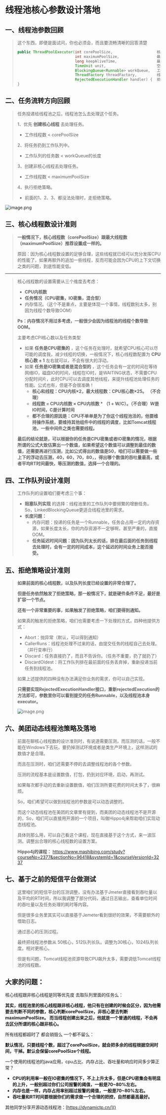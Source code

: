 # 线程池核心参数设计落地

## 一、线程池参数回顾

> 这个东西，即便是面试问，你也必须会，而且要流畅清晰的回答清楚
>
> ```java
> public ThreadPoolExecutor(int corePoolSize,                    核心线程数  
>                           int maximumPoolSize,                 最大线程数
>                           long keepAliveTime,                  最大空闲时间
>                           TimeUnit unit,                       空闲时间单位
>                           BlockingQueue<Runnable> workQueue,   工作队列
>                           ThreadFactory threadFactory,         线程工厂
>                           RejectedExecutionHandler handler) {  拒绝策略
> } 
> ```

## 二、任务流转方向回顾

> 任务投递给线程池之后，线程池怎么去处理这个任务。
>
> 1、优先 **创建核心线程**  去处理任务。
>
> * 工作线程数  <  corePoolSize
>
> 2、将任务扔到工作队列中。
>
> * 工作队列的任务数 <  workQueue的长度
>
> 3、创建非核心线程去处理任务。
>
> * 工作线程数  <  maximumPoolSize
>
> 4、执行拒绝策略。
>
> * 前面的1、2、3、都没法处理时，走拒绝策略。

![image.png](https://fynotefile.oss-cn-zhangjiakou.aliyuncs.com/fynote/fyfile/2746/1753270754037/1bd1fecfa5714bf6bda0c8f8f16fcb38.png)

## 三、核心线程数设计准则

> **一般情况下，核心线程数（corePoolSize）跟最大线程数（maximumPoolSize）推荐设置成一样的。**
>
> 原因：因为核心线程数设置的足够合理，这些线程就已经可以充分发挥CPU的性能了，如果再额外的追加一些线程，反而可能会因为CPU的上下文切换之类的问题，到底性能变低。

---

> 核心线程数的设置需要从三个维度去考虑：
>
> * **CPU内核数**
> * **任务情况（CPU密集，IO密集，混合型）**
> * 内存情况。（这个不是重点，主要是体现一个事情，线程数别太多，别因为线程个数导致OOM）
>
> **Ps：内存情况不用过多考虑，一般很少会因为线程池的线程个数导致OOM。**
>
> 主要考虑CPI核心数以及任务类型
>
> * 如果 **任务是CPU密集的** ，这个任务在处理时，就希望CPU核心可以尽可能的调度我，减少线程的切换，一般情况下，核心线程数配置为 **CPU核心数 ± 1** 左右就可以，不会有很大的浮动。
> * 如果 **任务是IO密集或者是混合型的** ，这个任务会有一定的时间在等待网络IO，磁盘IO的时间，线程在IO时，是WAITING状态，不需要CPU分配时间片，此时CPU可以去调度其他线程，来提升线程池处理任务的性能。公式也有，但是不会很准确！
>   * **核心和线程：CPU内核×2，最大线程数：CPU核心数×25。 （不合理）**
>   * **线程数 = CPU内核数 × CPU内核数 * （1 + W/C）。（不合理）W是IO时间，C是计算时间**
>   * **都不合理的原因是：CPU不单单是为了你这个线程池活的，他要维持操作系统，要维持其他组件中的线程的调度，比如Tomcat线程池，一些中间件之类也需要线程。**
>
> **最后的结论就是，可以根据你的任务是CPU密集或者IO密集的情况，根据所谓的公式大致估算出一个数值，如果希望这个数值可以调整到最佳的数值，还需要再进行压测，比如公式得出的数值是50，咱们可以需要做一些上下的浮动去压测，40，60，70，80，，得出哪个数值的吞吐量最高，或者平均RT时间最快，等压测的数值，选择一个合理的。**

## 四、工作队列设计准则

> 工作队列的设置咱们要考虑三个事：
>
> * **阻塞队列实现** 的选择：线程池里的工作队列中要频繁的增删任务。So，LinkedBlockingQueue更适合线程池里的需求。
> * **长度问题：**
>   * 内存问题：投递的任务是一个Runnable，任务会占用一定的内存资源，如果长度太长，你的内存资源不一定够啊，甚至严重的，直接OOM。
>   * **任务延迟时间问题：因为队列太长的话，排在最后面的任务到线程去处理时，会有一定的时间成本，这个延迟的时间业务上能否接受。**

## 五、拒绝策略设计准则

> **如果前面的核心线程数，以及队列长度已经设置的非常合理了。**
>
> **但是任务依然触发了拒绝策略，那一般情况下，就是硬件条件不足，最好是扩容一个节点。**
>
> **还有一个非常重要的事，如果触发了拒绝策略，咱们要得到通知。**
>
> 如果真的触发的拒绝策略，咱们也需要考虑一下处理的方式，四种他提供方式：
>
> * Abort：抛异常（默认，可以得到通知）
> * CallerRuns：线程池处理不过来的话，由提交任务的线程自己去处理。（并行变串行）
> * Discard：任务直接扔了，而且不告诉你。（任务不重要，扔了就扔了）
> * DiscardOldest：将工作队列排在最前面的任务丢弃掉，重新投递当前任务到线程池。
>
> 如果上述提供的四种没有办法满足你业务的需求，你可以自己实现。
>
> **只需要实现RejectedExecutionHandler接口，重新rejectedExecution的方法即可，参数里你可以看到提交的任务Runnable，以及线程池本身executor。**
>
> ![image.png](https://fynotefile.oss-cn-zhangjiakou.aliyuncs.com/fynote/fyfile/2746/1753270754037/b428cec376cb4efba47f3abab5d8468c.png)

## 六、美团动态线程池策略及落地

> 前面在聊核心线程数的设计准则时，有说道需要压测，而压测的话，一般不能在Windows下去玩，要扔掉测试环境或者是类生产环境上，这样测试的数值才是合理。
>
> 而且在压测时，咱们还需要不停的去调整线程池的各个参数。
>
> 压测的流程基本是设置数值，打包，扔到对应环境，启动，再测试。
>
> 如果每次都手动的去重新设置数值，咱们压测所要花费的时间太多了，很麻烦。
>
> So，咱们希望可以做到线程池的参数是可以动态调整的。
>
> 而这个动态线程池在美团的文章里有提到，而美团的动态线程池不是开源的，So，咱们可以直接用开源的一个项目，叫做Hippo4j来帮助咱们实现动态线程池。
>
> 具体则那么用，可以自己看这个课程，现在直接基于这个方式，来一波压测。调整出合理的核心线程数的设置方案。
>
> **Hippo4j的课程：** https://www.mashibing.com/study?courseNo=2377&sectionNo=96418&systemId=1&courseVersionId=3237

## 七、基于之前的短信平台做测试

> 这里咱们的短信平台的压测调整，没有办法基于Jmeter直接看到吞吐量以及平均的RT时间，所以我调整了部分代码，通过日志输出，查看单位时间的吞吐量以及任务处理的耗时等内容。
>
> 但是很多业务里其实可以直接基于Jemeter看到很好的效果，不需要额外的借助日志。
>
> 通过恶心的压测过程。
>
> 最终把线程池参数从 50核心，512队列长队。调整为30核心，1024队列长度。相对更核心。
>
> 但是有问题，Tomcat线程池资源导致CPU飙升太多，需要调低Tomcat线程池的线程数。


## 大家的问题：

核心线程跟非核心线程是同等优先度 去取队列里面的任务么：

**其实，线程池里的核心线程跟非核心线程，他只有在创建的时候会区分，因为他需要去判断不同的参数，核心判断corePoolSize，非核心要去判断maximumPoolSize。 而当线程创建出来之后，他就是一个普通的线程，不会再去区分所谓的核心跟非核心。**

所有线程都超时了  都会销毁么 一个都不留么：

**默认情况，只要线程个数，超过了corePoolSize，就会把多余的线程根据空闲时间，干掉。默认会保留corePoolSize个线程。**

一个使用的线程池的java应用，cpu占比、内存占比、吞吐量和响应时间多少算正常？

* **CPU的利用率一般在IO密集的情况下，不上上升太多，但是CPU密集会有明显的上升，一般别超过你们公司报警的阈值，一般是70~80%左右。**
* **内存也是一样，内存占用率别超过报警的阈值，一般是70~80%左右。**
* **吞吐量和RT时间要根据你们的需求做一个合理的把控，自然都最高最好。**

其他同学分享开源动态线程池：[https://dynamictp.cn/]()
